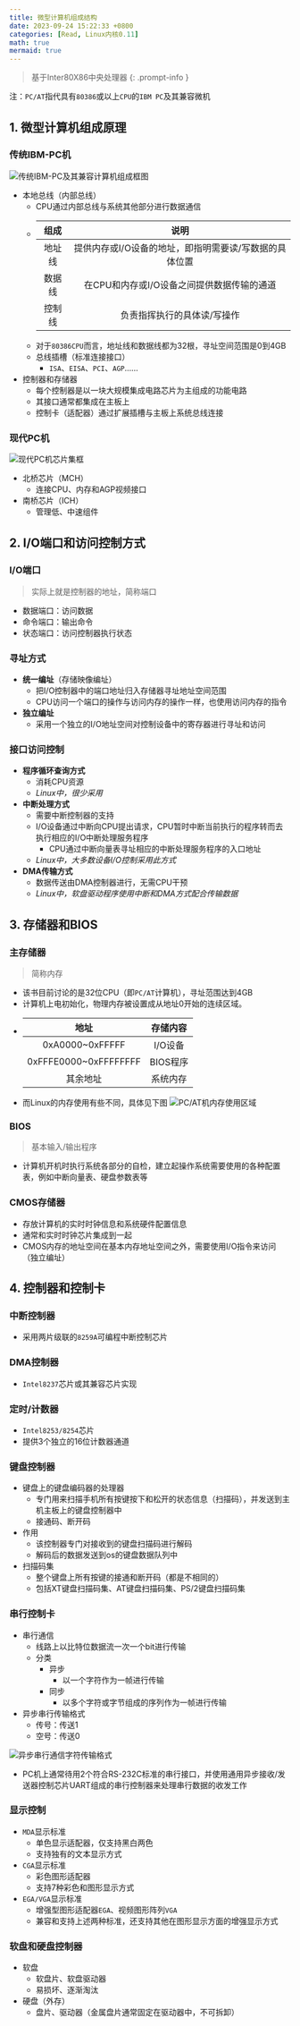 ```yaml
---
title: 微型计算机组成结构
date: 2023-09-24 15:22:33 +0800
categories: [Read, Linux内核0.11]
math: true
mermaid: true
---
```



> 基于Inter80X86中央处理器
{: .prompt-info }

注：`PC/AT`指代具有`80386`或以上`CPU`的`IBM PC`及其兼容微机


## 1. 微型计算机组成原理

### 传统IBM-PC机

![传统IBM-PC及其兼容计算机组成框图](/assets/img/posts/Read/Linux内核0.11/传统IBM-PC及其兼容计算机组成框图.png "传统IBM-PC及其兼容计算机组成框图")
- 本地总线（内部总线）
	- CPU通过内部总线与系统其他部分进行数据通信
	- |组成|说明|
	   |:--:|:--:|
	   |地址线|提供内存或I/O设备的地址，即指明需要读/写数据的具体位置|
	   |数据线|在CPU和内存或I/O设备之间提供数据传输的通道|
	   |控制线|负责指挥执行的具体读/写操作|
	 - 对于`80386CPU`而言，地址线和数据线都为32根，寻址空间范围是0到4GB
	 - 总线插槽（标准连接接口）
		 - `ISA`、`EISA`、`PCI`、`AGP`……
- 控制器和存储器
	- 每个控制器是以一块大规模集成电路芯片为主组成的功能电路
	- 其接口通常都集成在主板上
	- 控制卡（适配器）通过扩展插槽与主板上系统总线连接

### 现代PC机

![现代PC机芯片集框](/assets/img/posts/Read/Linux内核0.11/现代PC机芯片集框.png "现代PC机芯片集框")
- 北桥芯片（MCH）
	- 连接CPU、内存和AGP视频接口
- 南桥芯片（ICH）
	- 管理低、中速组件


## 2. I/O端口和访问控制方式

### I/O端口

> 实际上就是控制器的地址，简称端口

- 数据端口：访问数据
- 命令端口：输出命令
- 状态端口：访问控制器执行状态

### 寻址方式

- **统一编址**（存储映像编址）
	- 把I/O控制器中的端口地址归入存储器寻址地址空间范围
	- CPU访问一个端口的操作与访问内存的操作一样，也使用访问内存的指令
- **独立编址**
	- 采用一个独立的I/O地址空间对控制设备中的寄存器进行寻址和访问

### 接口访问控制

- **程序循环查询方式**
	- 消耗CPU资源
	- *Linux中，很少采用*
- **中断处理方式**
	- 需要中断控制器的支持
	- I/O设备通过中断向CPU提出请求，CPU暂时中断当前执行的程序转而去执行相应的I/O中断处理服务程序
		- CPU通过中断向量表寻址相应的中断处理服务程序的入口地址
	- *Linux中，大多数设备I/O控制采用此方式*
- **DMA传输方式**
	- 数据传送由DMA控制器进行，无需CPU干预
	- *Linux中，软盘驱动程序使用中断和DMA方式配合传输数据*


## 3. 存储器和BIOS

### 主存储器

> 简称内存

- 该书目前讨论的是32位CPU（即`PC/AT`计算机），寻址范围达到4GB
- 计算机上电初始化，物理内存被设置成从地址0开始的连续区域。
- 
	|地址|存储内容|
	|:--:|:--:|
	|0xA0000~0xFFFFF|I/O设备|
	|0xFFFE0000~0xFFFFFFFF|BIOS程序|
	|其余地址|系统内存|
- 而Linux的内存使用有些不同，具体见下图
![PC/AT机内存使用区域](/assets/img/posts/Read/Linux内核0.11/PCAT机内存使用区域.png "PC/AT机内存使用区域")

### BIOS

> 基本输入/输出程序

- 计算机开机时执行系统各部分的自检，建立起操作系统需要使用的各种配置表，例如中断向量表、硬盘参数表等

### CMOS存储器

- 存放计算机的实时时钟信息和系统硬件配置信息
- 通常和实时时钟芯片集成到一起
- CMOS内存的地址空间在基本内存地址空间之外，需要使用I/O指令来访问（独立编址）


## 4. 控制器和控制卡

### 中断控制器

- 采用两片级联的`8259A`可编程中断控制芯片

### DMA控制器

- `Intel8237`芯片或其兼容芯片实现

### 定时/计数器

- `Intel8253/8254`芯片
- 提供3个独立的16位计数器通道

### 键盘控制器

- 键盘上的键盘编码器的处理器
	- 专门用来扫描手机所有按键按下和松开的状态信息（扫描码），并发送到主机主板上的键盘控制器中
	- 接通码、断开码
- 作用
	- 该控制器专门对接收到的键盘扫描码进行解码
	- 解码后的数据发送到os的键盘数据队列中
- 扫描码集
	- 整个键盘上所有按键的接通和断开码（都是不相同的）
	- 包括XT键盘扫描码集、AT键盘扫描码集、PS/2键盘扫描码集

### 串行控制卡

- 串行通信
	- 线路上以比特位数据流一次一个bit进行传输
	- 分类
		- 异步
			- 以一个字符作为一帧进行传输
		- 同步
			- 以多个字符或字节组成的序列作为一帧进行传输
- 异步串行传输格式
	- 传号：传送1
	- 空号：传送0

![异步串行通信字符传输格式](/assets/img/posts/Read/Linux内核0.11/异步串行通信字符传输格式.png "异步串行通信字符传输格式")
 - PC机上通常待用2个符合RS-232C标准的串行接口，并使用通用异步接收/发送器控制芯片UART组成的串行控制器来处理串行数据的收发工作

### 显示控制

- `MDA`显示标准
	- 单色显示适配器，仅支持黑白两色
	- 支持独有的文本显示方式
- `CGA`显示标准
	- 彩色图形适配器
	- 支持7种彩色和图形显示方式
- `EGA/VGA`显示标准
	- 增强型图形适配器`EGA`、视频图形阵列`VGA`
	- 兼容和支持上述两种标准，还支持其他在图形显示方面的增强显示方式

### 软盘和硬盘控制器

- 软盘
	- 软盘片、软盘驱动器
	- 易损坏、逐渐淘汰
- 硬盘（外存）
	- 盘片、驱动器（金属盘片通常固定在驱动器中，不可拆卸）
	
